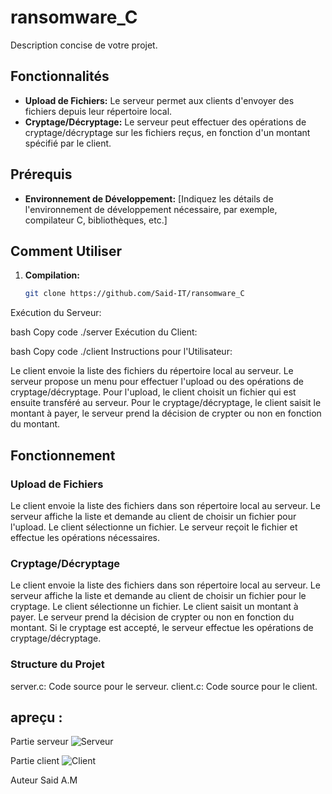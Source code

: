# ransomware_C



Description concise de votre projet.

## Fonctionnalités

- **Upload de Fichiers:** Le serveur permet aux clients d'envoyer des fichiers depuis leur répertoire local.
- **Cryptage/Décryptage:** Le serveur peut effectuer des opérations de cryptage/décryptage sur les fichiers reçus, en fonction d'un montant spécifié par le client.

## Prérequis

- **Environnement de Développement:** [Indiquez les détails de l'environnement de développement nécessaire, par exemple, compilateur C, bibliothèques, etc.]

## Comment Utiliser

1. **Compilation:**
   ```bash
   git clone https://github.com/Said-IT/ransomware_C
Exécution du Serveur:

bash
Copy code
./server
Exécution du Client:

bash
Copy code
./client
Instructions pour l'Utilisateur:

Le client envoie la liste des fichiers du répertoire local au serveur.
Le serveur propose un menu pour effectuer l'upload ou des opérations de cryptage/décryptage.
Pour l'upload, le client choisit un fichier qui est ensuite transféré au serveur.
Pour le cryptage/décryptage, le client saisit le montant à payer, le serveur prend la décision de crypter ou non en fonction du montant.
## Fonctionnement
### Upload de Fichiers
Le client envoie la liste des fichiers dans son répertoire local au serveur.
Le serveur affiche la liste et demande au client de choisir un fichier pour l'upload.
Le client sélectionne un fichier.
Le serveur reçoit le fichier et effectue les opérations nécessaires.
### Cryptage/Décryptage
Le client envoie la liste des fichiers dans son répertoire local au serveur.
Le serveur affiche la liste et demande au client de choisir un fichier pour le cryptage.
Le client sélectionne un fichier.
Le client saisit un montant à payer.
Le serveur prend la décision de crypter ou non en fonction du montant.
Si le cryptage est accepté, le serveur effectue les opérations de cryptage/décryptage.
### Structure du Projet
server.c: Code source pour le serveur.
client.c: Code source pour le client.

## apreçu  :

Partie serveur 
![Serveur](image/server.png)

Partie client 
![Client](image/client.png)


Auteur
Said A.M

